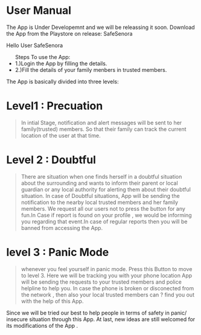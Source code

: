 # User Manual

The App is Under Developemnt and we will be releassing it soon.
Download the App from the Playstore on release: SafeSenora

Hello User SafeSenora 
<ul>Steps To use the App:
<li>1.)Login the App by filling the details.</li>
<li>2.)Fill the details of your family menbers in trusted members.</li>
</ul>

The App is basically divided into three levels:

# Level1 : Precuation
 > In intial Stage, notification and alert messages will be sent to her family(trusted) members.
  So that their family can track the current location of the user at that time.


# Level 2 : Doubtful

>There are situation when one finds herself in a doubtful situation about the surrounding and wants to inform their parent or local guardian or any local authority for alerting them about their doubtful situation.
In case of Doubtful situations, App will be sending the notification to the nearby local trusted members and her family members.
We request all our users not to press the button for any fun.In Case if report is found on your profile , we would be informing you regarding that event.In case of regular reports then you will be banned from accessing the App.



# level 3 : Panic Mode

>whenever you feel yourself in panic mode. Press this Button to move to level 3.
Here we will be tracking you with your phone location
App will be sending the requests to your trusted members and police helpline to help you. In case the phone is broken or disconected from the network , then also your local trusted members can ? find you out with the help of this App.


Since we will be tried our best to help people in terms of safety in panic/ insecure situation through this App.
At last, new ideas are still welcomed for its modifications of the App .



